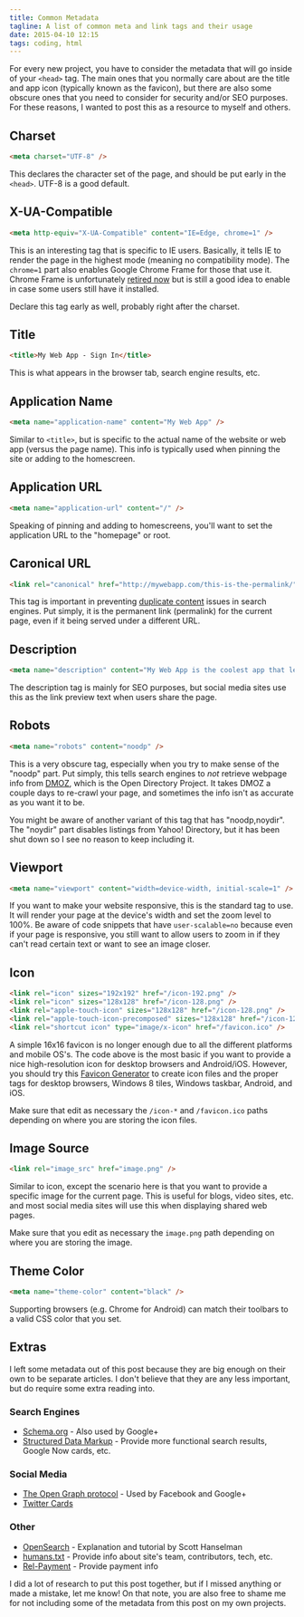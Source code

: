 ```yaml
---
title: Common Metadata
tagline: A list of common meta and link tags and their usage
date: 2015-04-10 12:15
tags: coding, html
---
```


For every new project, you have to consider the metadata that will go inside of your `<head>` tag. The main ones that you normally care about are the title and app icon (typically known as the favicon), but there are also some obscure ones that you need to consider for security and/or SEO purposes. For these reasons, I wanted to post this as a resource to myself and others.

## Charset

```html
<meta charset="UTF-8" />
```

This declares the character set of the page, and should be put early in the `<head>`. UTF-8 is a good default.

## X-UA-Compatible

```html
<meta http-equiv="X-UA-Compatible" content="IE=Edge, chrome=1" />
```

This is an interesting tag that is specific to IE users. Basically, it tells IE to render the page in the highest mode (meaning no compatibility mode). The `chrome=1` part also enables Google Chrome Frame for those that use it. Chrome Frame is unfortunately [retired now](http://blog.chromium.org/2013/06/retiring-chrome-frame.html) but is still a good idea to enable in case some users still have it installed.

Declare this tag early as well, probably right after the charset.

## Title

```html
<title>My Web App - Sign In</title>
```

This is what appears in the browser tab, search engine results, etc.

## Application Name

```html
<meta name="application-name" content="My Web App" />
```

Similar to `<title>`, but is specific to the actual name of the website or web app (versus the page name). This info is typically used when pinning the site or adding to the homescreen.

## Application URL

```html
<meta name="application-url" content="/" />
```

Speaking of pinning and adding to homescreens, you'll want to set the application URL to the "homepage" or root.

## Caronical URL

```html
<link rel="canonical" href="http://mywebapp.com/this-is-the-permalink/" />
```

This tag is important in preventing [duplicate content](https://support.google.com/webmasters/answer/66359?hl=en) issues in search engines. Put simply, it is the permanent link (permalink) for the current page, even if it being served under a different URL.

## Description

```html
<meta name="description" content="My Web App is the coolest app that lets you do cool things." />
```

The description tag is mainly for SEO purposes, but social media sites use this as the link preview text when users share the page.

## Robots

```html
<meta name="robots" content="noodp" />
```

This is a very obscure tag, especially when you try to make sense of the "noodp" part. Put simply, this tells search engines to *not* retrieve webpage info from [DMOZ](http://www.dmoz.org/), which is the Open Directory Project. It takes DMOZ a couple days to re-crawl your page, and sometimes the info isn't as accurate as you want it to be.

You might be aware of another variant of this tag that has "noodp,noydir". The "noydir" part disables listings from Yahoo! Directory, but it has been shut down so I see no reason to keep including it.

## Viewport

```html
<meta name="viewport" content="width=device-width, initial-scale=1" />
```

If you want to make your website responsive, this is the standard tag to use. It will render your page at the device's width and set the zoom level to 100%. Be aware of code snippets that have `user-scalable=no` because even if your page is responsive, you still want to allow users to zoom in if they can't read certain text or want to see an image closer.

## Icon

```html
<link rel="icon" sizes="192x192" href="/icon-192.png" />
<link rel="icon" sizes="128x128" href="/icon-128.png" />
<link rel="apple-touch-icon" sizes="128x128" href="/icon-128.png" />
<link rel="apple-touch-icon-precomposed" sizes="128x128" href="/icon-128.png" />
<link rel="shortcut icon" type="image/x-icon" href="/favicon.ico" />
```

A simple 16x16 favicon is no longer enough due to all the different platforms and mobile OS's. The code above is the most basic if you want to provide a nice high-resolution icon for desktop browsers and Android/iOS. However, you should try this [Favicon Generator](http://realfavicongenerator.net/) to create icon files and the proper tags for desktop browsers, Windows 8 tiles, Windows taskbar, Android, and iOS.

Make sure that edit as necessary the `/icon-*` and `/favicon.ico` paths depending on where you are storing the icon files.

## Image Source

```html
<link rel="image_src" href="image.png" />
```

Similar to icon, except the scenario here is that you want to provide a specific image for the current page. This is useful for blogs, video sites, etc. and most social media sites will use this when displaying shared web pages.

Make sure that you edit as necessary the `image.png` path depending on where you are storing the image.

## Theme Color

```html
<meta name="theme-color" content="black" />
```

Supporting browsers (e.g. Chrome for Android) can match their toolbars to a valid CSS color that you set.

## Extras

I left some metadata out of this post because they are big enough on their own to be separate articles. I don't believe that they are any less important, but do require some extra reading into.

### Search Engines

* [Schema.org](http://schema.org/) - Also used by Google+
* [Structured Data Markup](https://developers.google.com/structured-data/) - Provide more functional search results, Google Now cards, etc.

### Social Media

* [The Open Graph protocol](http://ogp.me/) - Used by Facebook and Google+
* [Twitter Cards](https://dev.twitter.com/cards/overview)

### Other

* [OpenSearch](http://www.hanselman.com/blog/OnTheImportanceOfOpenSearch.aspx) - Explanation and tutorial by Scott Hanselman
* [humans.txt](http://humanstxt.org/) - Provide info about site's team, contributors, tech, etc.
* [Rel-Payment](http://relpayment.com/) - Provide payment info

I did a lot of research to put this post together, but if I missed anything or made a mistake, let me know! On that note, you are also free to shame me for not including some of the metadata from this post on my own projects.
